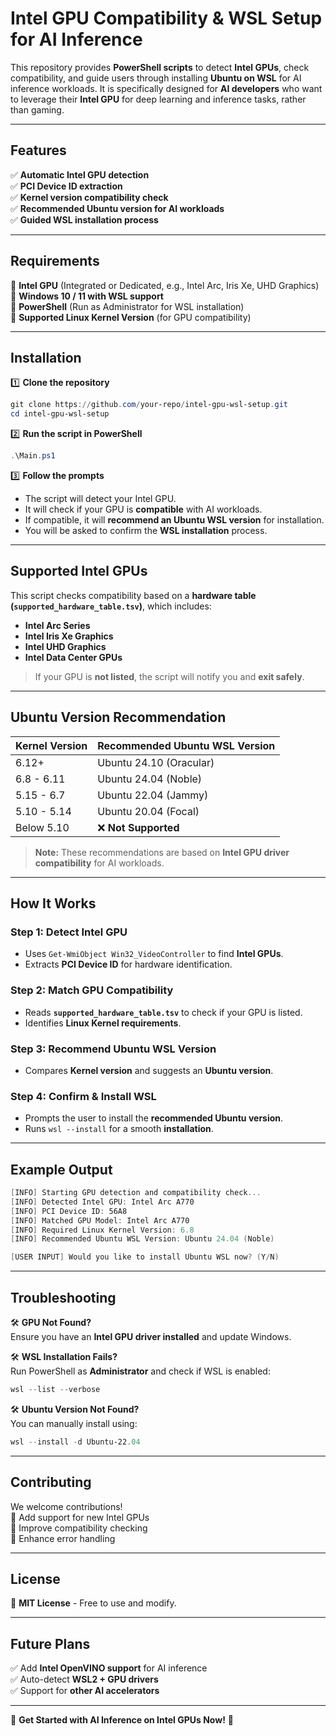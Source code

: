 # **Intel GPU Compatibility & WSL Setup for AI Inference**
  
This repository provides **PowerShell scripts** to detect **Intel GPUs**, check compatibility, and guide users through installing **Ubuntu on WSL** for AI inference workloads. It is specifically designed for **AI developers** who want to leverage their **Intel GPU** for deep learning and inference tasks, rather than gaming.

---

## **Features**
✅ **Automatic Intel GPU detection**  
✅ **PCI Device ID extraction**  
✅ **Kernel version compatibility check**  
✅ **Recommended Ubuntu version for AI workloads**  
✅ **Guided WSL installation process**  

---

## **Requirements**
🔹 **Intel GPU** (Integrated or Dedicated, e.g., Intel Arc, Iris Xe, UHD Graphics)  
🔹 **Windows 10 / 11 with WSL support**  
🔹 **PowerShell** (Run as Administrator for WSL installation)  
🔹 **Supported Linux Kernel Version** (for GPU compatibility)  

---

## **Installation**
1️⃣ **Clone the repository**  
```powershell
git clone https://github.com/your-repo/intel-gpu-wsl-setup.git
cd intel-gpu-wsl-setup
```

2️⃣ **Run the script in PowerShell**  
```powershell
.\Main.ps1
```

3️⃣ **Follow the prompts**  
- The script will detect your Intel GPU.  
- It will check if your GPU is **compatible** with AI workloads.  
- If compatible, it will **recommend an Ubuntu WSL version** for installation.  
- You will be asked to confirm the **WSL installation** process.  

---

## **Supported Intel GPUs**
This script checks compatibility based on a **hardware table (`supported_hardware_table.tsv`)**, which includes:

- **Intel Arc Series**
- **Intel Iris Xe Graphics**
- **Intel UHD Graphics**
- **Intel Data Center GPUs**

> If your GPU is **not listed**, the script will notify you and **exit safely**.

---

## **Ubuntu Version Recommendation**
| **Kernel Version** | **Recommended Ubuntu WSL Version** |
|--------------------|----------------------------------|
| 6.12+             | Ubuntu 24.10 (Oracular)         |
| 6.8 - 6.11        | Ubuntu 24.04 (Noble)           |
| 5.15 - 6.7        | Ubuntu 22.04 (Jammy)           |
| 5.10 - 5.14       | Ubuntu 20.04 (Focal)           |
| Below 5.10        | ❌ **Not Supported**            |

> **Note:** These recommendations are based on **Intel GPU driver compatibility** for AI workloads.

---

## **How It Works**
### **Step 1: Detect Intel GPU**
- Uses `Get-WmiObject Win32_VideoController` to find **Intel GPUs**.
- Extracts **PCI Device ID** for hardware identification.

### **Step 2: Match GPU Compatibility**
- Reads **`supported_hardware_table.tsv`** to check if your GPU is listed.
- Identifies **Linux Kernel requirements**.

### **Step 3: Recommend Ubuntu WSL Version**
- Compares **Kernel version** and suggests an **Ubuntu version**.

### **Step 4: Confirm & Install WSL**
- Prompts the user to install the **recommended Ubuntu version**.
- Runs `wsl --install` for a smooth **installation**.

---

## **Example Output**
```powershell
[INFO] Starting GPU detection and compatibility check...
[INFO] Detected Intel GPU: Intel Arc A770
[INFO] PCI Device ID: 56A8
[INFO] Matched GPU Model: Intel Arc A770
[INFO] Required Linux Kernel Version: 6.8
[INFO] Recommended Ubuntu WSL Version: Ubuntu 24.04 (Noble)

[USER INPUT] Would you like to install Ubuntu WSL now? (Y/N)
```

---

## **Troubleshooting**
🛠 **GPU Not Found?**  
Ensure you have an **Intel GPU driver installed** and update Windows.

🛠 **WSL Installation Fails?**  
Run PowerShell as **Administrator** and check if WSL is enabled:  
```powershell
wsl --list --verbose
```

🛠 **Ubuntu Version Not Found?**  
You can manually install using:
```powershell
wsl --install -d Ubuntu-22.04
```

---

## **Contributing**
We welcome contributions!  
🔹 Add support for new Intel GPUs  
🔹 Improve compatibility checking  
🔹 Enhance error handling  

---

## **License**
📜 **MIT License** - Free to use and modify.

---

## **Future Plans**
✅ Add **Intel OpenVINO support** for AI inference  
✅ Auto-detect **WSL2 + GPU drivers**  
✅ Support for **other AI accelerators**  

---

🚀 **Get Started with AI Inference on Intel GPUs Now!** 🚀
